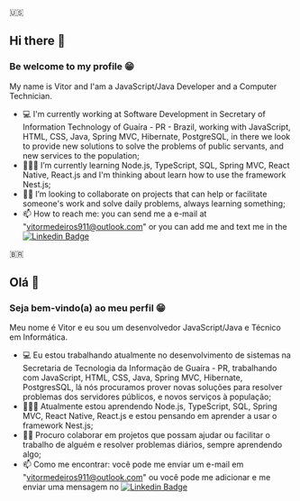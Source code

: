 🇺🇸
## Hi there 👋

### Be welcome to my profile 😁

 My name is Vitor and I'am a JavaScript/Java Developer and a Computer Technician.

- 💻 I'm currently working at Software Development in Secretary of Information Technology of Guaíra - PR - Brazil, working with JavaScript, HTML, CSS, Java, Spring MVC, Hibernate, PostgreSQL, in there we look to provide new solutions to solve the problems of public servants, and new services to the population;
- 👨🏻‍🎓 I’m currently learning Node.js, TypeScript, SQL, Spring MVC, React Native, React.js and I'm thinking about learn how to use the framework Nest.js;
- 🤜🏻 I’m looking to collaborate on projects that can help or facilitate someone's work and solve daily problems, always learning something;
- 📫 How to reach me: you can send me a e-mail at "vitormedeiros911@outlook.com" 
or you can add me and text me in the [![Linkedin Badge](https://img.shields.io/badge/-LinkedIn-blue?style=flat-square&logo=Linkedin&logoColor=white&link=https://www.linkedin.com/in/vitormedeiros911/)](https://www.linkedin.com/in/vitormedeiros911/)

🇧🇷
## Olá 👋

### Seja bem-vindo(a) ao meu perfil 😁

 Meu nome é Vitor e eu sou um desenvolvedor JavaScript/Java e Técnico em Informática.
 
- 💻 Eu estou trabalhando atualmente no desenvolvimento de sistemas na Secretaria de Tecnologia da Informação de Guaíra - PR, trabalhando com JavaScript, HTML, CSS, Java, Spring MVC, Hibernate, PostgresSQL, lá nós procuramos prover novas soluções para resolver problemas dos servidores públicos, e novos serviços à população;
- 👨🏻‍🎓 Atualmente estou aprendendo Node.js, TypeScript, SQL, Spring MVC, React Native, React.js e estou pensando em aprender a usar o framework Nest.js;
- 🤜🏻 Procuro colaborar em projetos que possam ajudar ou facilitar o trabalho de alguém e resolver problemas diários, sempre aprendendo algo;
- 📫 Como me encontrar: você pode me enviar um e-mail em "vitormedeiros911@outlook.com" 
ou você pode me adicionar e me enviar uma mensagem no [![Linkedin Badge](https://img.shields.io/badge/-LinkedIn-blue?style=flat-square&logo=Linkedin&logoColor=white&link=https://www.linkedin.com/in/vitormedeiros911/)](https://www.linkedin.com/in/vitormedeiros911/)
